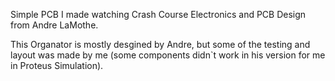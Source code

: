 Simple PCB I made watching Crash Course Electronics and PCB Design from Andre LaMothe.

This Organator is mostly desgined by Andre, but some of the testing and layout was made by me (some components didn`t work in his version for me in Proteus Simulation).
